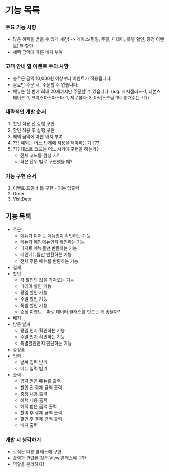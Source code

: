 # 기능 목록
### 주요 기능 사항
- 많은 혜택을 받을 수 있게 체감! -> 케이스(평일, 주말, 디데이, 특별 할인, 증정 이벤트) 별 할인
- 혜택 금액에 따른 배지 부여
### 고객 안내 할 이벤트 주의 사항
- 총주문 금액 10,000원 이상부터 이벤트가 적용됩니다.
- 음료만 주문 시, 주문할 수 없습니다.
- 메뉴는 한 번에 최대 20개까지만 주문할 수 있습니다.
(e.g. 시저샐러드-1, 티본스테이크-1, 크리스마스파스타-1, 제로콜라-3, 아이스크림-1의 총개수는 7개)
### 대략적인 개발 순서
1. 할인 적용 전 실행 구현
2. 할인 적용 후 실행 구현
3. 혜택 금액에 따른 배지 부여
4. ??? 예외는 어느 단계에 적용을 해야하는가 ???
5. ??? 테스트 코드는 어느 시기에 구현을 하는가? 
   - 전체 코드를 완성 시?
   - 작은 단위 별로 구현했을 때?
### 기능 구현 순서
1. 이벤트 프랠너 틀 구현 - 기본 입출력
2. Order
3. VisitDate

## 기능 목록
- 주문
  - 메뉴가 디저트 메뉴인지 확인하는 기능
  - 메뉴가 메인메뉴인지 확인하는 기능
  - 디저트 메뉴들만 반환하는 기능
  - 메인메뉴들만 반환하는 기능
  - 전체 주문 메뉴를 반환하는 기능
- 결제
- 할인
  - 각 할인의 값을 가져오는 기능
  - 디데이 할인 기능
  - 평일 할인 기능
  - 주말 할인 기능
  - 특별 할인 기능
  - 증정 이벤트 - 따로 데이터 클래스를 만드는 게 좋을까? 
- 배지
- 방문 날짜
  - 평일 인지 확인하는 기능
  - 주말 인지 확인하는 기능
  - 특별할인인지 판단하는 기능
- 증정품
- 입력
  - 날짜 입력 받기
  - 메뉴 입력 받기
- 출력
  - 입력 받은 메뉴를 출력
  - 할인 전 결제 금액 출력
  - 증정 내용 출력
  - 혜택 내용 출력
  - 혜택 받은 금액 출력
  - 할이 후 결제 금액 출력
  - 할인 후 결제 금액 출력
  - 배지 출력


### 개발 시 생각하기
- 로직은 다른 클래스에 구현
- 출력과 관련된 것은 View 클래스에 구현
- 역할을 분리하자! 
